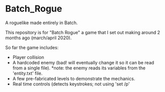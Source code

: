 # Batch_Rogue
A roguelike made entirely in Batch.

This repository is for "Batch Rogue" a game that I set out making around 2 months ago (march/april 2020).

So far the game includes:
  - Player collision
  - A hardcoded enemy (bad! will eventually change it so it can be read from a single file).
    *note: the enemy reads its variables from the 'entity.txt' file.
  - A few pre-fabricated levels to demonstrate the mechanics.
  - Real time controls (detects keystrokes; not using 'set /p'
 
